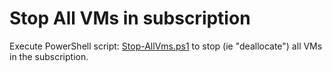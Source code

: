 # Stop All VMs in subscription

Execute PowerShell script: [Stop-AllVms.ps1](Stop-AllVms.ps1) to stop (ie "deallocate") all VMs in the subscription.